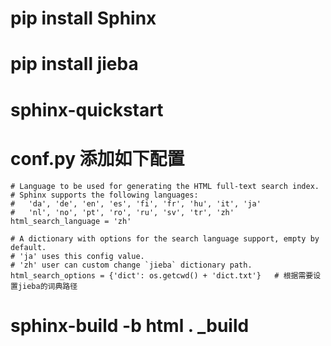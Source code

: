 # pip install Sphinx
# pip install jieba
# sphinx-quickstart
# conf.py 添加如下配置 
	# Language to be used for generating the HTML full-text search index.
	# Sphinx supports the following languages:
	#   'da', 'de', 'en', 'es', 'fi', 'fr', 'hu', 'it', 'ja'
	#   'nl', 'no', 'pt', 'ro', 'ru', 'sv', 'tr', 'zh'
	html_search_language = 'zh'
	
	# A dictionary with options for the search language support, empty by default.
	# 'ja' uses this config value.
	# 'zh' user can custom change `jieba` dictionary path.
	html_search_options = {'dict': os.getcwd() + 'dict.txt'}   # 根据需要设置jieba的词典路径
# sphinx-build -b html . _build
